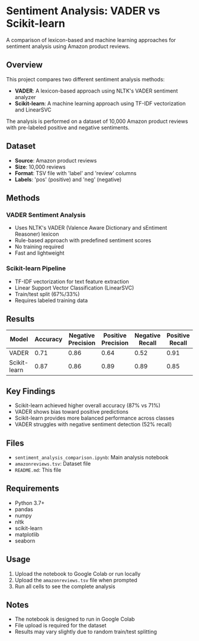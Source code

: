 # Sentiment Analysis: VADER vs Scikit-learn

A comparison of lexicon-based and machine learning approaches for sentiment analysis using Amazon product reviews.

## Overview

This project compares two different sentiment analysis methods:
- **VADER**: A lexicon-based approach using NLTK's VADER sentiment analyzer
- **Scikit-learn**: A machine learning approach using TF-IDF vectorization and LinearSVC

The analysis is performed on a dataset of 10,000 Amazon product reviews with pre-labeled positive and negative sentiments.

## Dataset

- **Source**: Amazon product reviews
- **Size**: 10,000 reviews
- **Format**: TSV file with 'label' and 'review' columns
- **Labels**: 'pos' (positive) and 'neg' (negative)

## Methods

### VADER Sentiment Analysis
- Uses NLTK's VADER (Valence Aware Dictionary and sEntiment Reasoner) lexicon
- Rule-based approach with predefined sentiment scores
- No training required
- Fast and lightweight

### Scikit-learn Pipeline
- TF-IDF vectorization for text feature extraction
- Linear Support Vector Classification (LinearSVC)
- Train/test split (67%/33%)
- Requires labeled training data

## Results

| Model | Accuracy | Negative Precision | Positive Precision | Negative Recall | Positive Recall |
|-------|----------|-------------------|-------------------|-----------------|-----------------|
| VADER | 0.71 | 0.86 | 0.64 | 0.52 | 0.91 |
| Scikit-learn | 0.87 | 0.86 | 0.89 | 0.89 | 0.85 |

## Key Findings

- Scikit-learn achieved higher overall accuracy (87% vs 71%)
- VADER shows bias toward positive predictions
- Scikit-learn provides more balanced performance across classes
- VADER struggles with negative sentiment detection (52% recall)

## Files

- `sentiment_analysis_comparison.ipynb`: Main analysis notebook
- `amazonreviews.tsv`: Dataset file
- `README.md`: This file

## Requirements

- Python 3.7+
- pandas
- numpy
- nltk
- scikit-learn
- matplotlib
- seaborn

## Usage

1. Upload the notebook to Google Colab or run locally
2. Upload the `amazonreviews.tsv` file when prompted
3. Run all cells to see the complete analysis

## Notes

- The notebook is designed to run in Google Colab
- File upload is required for the dataset
- Results may vary slightly due to random train/test splitting
